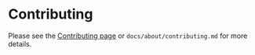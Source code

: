 # Contributing

Please see the [Contributing page](https://jatic.pages.jatic.net/internal_docs/about/contributing/) or `docs/about/contributing.md` for more details.
